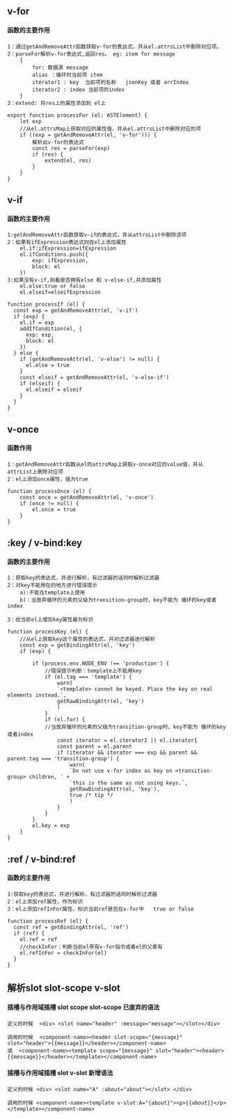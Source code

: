
## v-for

#### 函数的主要作用
    1：通过getAndRemoveAttr函数获取v-for的表达式，并从el.attrsList中删除对应项。
    2：parseFor解析v-for表达式,返回res。 eg: item for message
        {
            for: 数据源 message
            alias ：循环时当前项 item
            iterator1 : key  当前项的名称   jsonKey 或者 arrIndex
            iterator2 : index 当前项的index
        }
    3：extend: 将res上的属性添加到 el上

```
export function processFor (el: ASTElement) {
    let exp
    //从el.attrsMap上获取对应的属性值，并从el.attrsList中删除对应的项
    if ((exp = getAndRemoveAttr(el, 'v-for'))) {
        解析出v-for的表达式
        const res = parseFor(exp)
        if (res) {
            extend(el, res)
        } 
    }
}

```

## v-if
#### 函数的主要作用
    1:getAndRemoveAttr函数获取v-if的表达式，并从attrsList中删除该项
    2：如果有ifExpression表达式则在el上添加属性 
        el.if:ifExpression=ifExpression
        el.ifConditions.push({
            exp: ifExpression,
            block: el
        })
    3:如果没有v-if,则看是否拥有else 和 v-else-if,并添加属性
        el.else:true or false
        el.elseif=elseifExpression
    
```
function processIf (el) {
  const exp = getAndRemoveAttr(el, 'v-if')
  if (exp) {
    el.if = exp
    addIfCondition(el, {
      exp: exp,
      block: el
    })
  } else {
    if (getAndRemoveAttr(el, 'v-else') != null) {
      el.else = true
    }
    const elseif = getAndRemoveAttr(el, 'v-else-if')
    if (elseif) {
      el.elseif = elseif
    }
  }
}
```
## v-once
#### 函数作用
    1：getAndRemoveAttr函数从el的attrsMap上获取v-once对应的value值，并从attrList上删除对应项   
    2：el上添加once属性，值为true
``` 
function processOnce (el) {
    const once = getAndRemoveAttr(el, 'v-once')
    if (once != null) {
        el.once = true
    }
}
```




## :key / v-bind:key 

#### 函数的主要作用
    1：获取key的表达式，并进行解析，有过滤器的话同时解析过滤器
    2：对key不能用在的地方进行错误提示
        a):不能在template上使用
        b)：当放弃循环的元素的父级为transition-group时，key不能为 循环的key或者index
    
    3：给当前el上增加key属性最为标识
```
function processKey (el) {
    //从el上获取key这个属性的表达式，并对过滤器进行解析
    const exp = getBindingAttr(el, 'key')
    if (exp) {
       
        if (process.env.NODE_ENV !== 'production') {
            //错误提示判断：template上不能用key
            if (el.tag === 'template') {
                warn(
                `<template> cannot be keyed. Place the key on real elements instead.`,
                getRawBindingAttr(el, 'key')
                )
            }
            if (el.for) {
            //当放弃循环的元素的父级为transition-group时，key不能为 循环的key或者index
                const iterator = el.iterator2 || el.iterator1
                const parent = el.parent
                if (iterator && iterator === exp && parent && parent.tag === 'transition-group') {
                    warn(
                    `Do not use v-for index as key on <transition-group> children, ` +
                    `this is the same as not using keys.`,
                    getRawBindingAttr(el, 'key'),
                    true /* tip */
                    )
                }
            }
        }
        el.key = exp
    }
}

```

## :ref / v-bind:ref 
#### 函数的主要作用 
    1:获取key的表达式，并进行解析，有过滤器的话同时解析过滤器
    2：el上添加ref属性，作为标识
    3：el上添加refInFor属性，标识当前ref是否在v-for中   true or false
```
function processRef (el) {
  const ref = getBindingAttr(el, 'ref')
  if (ref) {
    el.ref = ref
    //checkInFor：判断当前el带有v-for指令或者el的父辈有
    el.refInFor = checkInFor(el)
  }
}

```
## 解析slot slot-scope v-slot
#### 插槽与作用域插槽 slot scope  slot-scope 已废弃的语法

    定义的时候  <div> <slot name="header" :message="message"></slot></div>
    
    调用的时候  <component-name><header slot-scope="{message}" slot="header">{{message}}</header></component-name>
    或  <component-name><template scope="{message}" slot="header"><header>{{message}}</header></template></component-name>

#### 插槽与作用域插槽 slot v-slot 新增语法

    定义的时候 <div> <slot name="A" :about="about"></slot> </div>   
    
    调用的时候 <component-name><template v-slot:A="{about}"><p>{{about}}</p></template></component-name>
    

```
    

```    
  